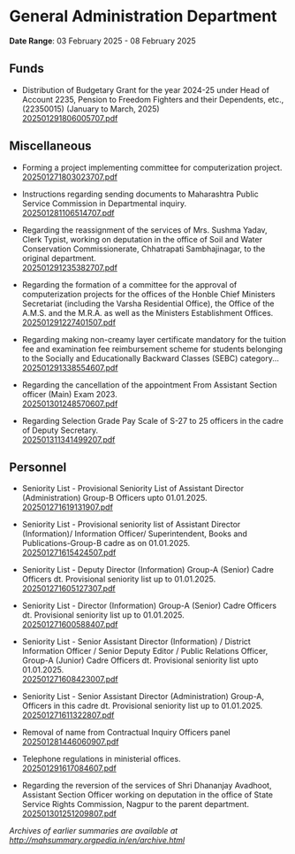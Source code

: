 # General Administration Department

**Date Range**: 03 February 2025 - 08 February 2025


## Funds
- Distribution of Budgetary Grant for the year 2024-25 under Head of Account 2235, Pension to Freedom Fighters and their Dependents, etc., (22350015) (January to March, 2025)\
  [202501291806005707.pdf](https://gr.maharashtra.gov.in/Site/Upload/Government%20Resolutions/English/202501291806005707.pdf)

## Miscellaneous
- Forming a project implementing committee for computerization project.\
  [202501271803023707.pdf](https://gr.maharashtra.gov.in/Site/Upload/Government%20Resolutions/English/202501271803023707.....pdf)

- Instructions regarding sending documents to Maharashtra Public Service Commission in Departmental inquiry.\
  [202501281106514707.pdf](https://gr.maharashtra.gov.in/Site/Upload/Government%20Resolutions/English/202501281106514707.pdf)

- Regarding the reassignment of the services of Mrs. Sushma Yadav, Clerk Typist, working on deputation in the office of Soil and Water Conservation Commissionerate, Chhatrapati Sambhajinagar, to the original department.\
  [202501291235382707.pdf](https://gr.maharashtra.gov.in/Site/Upload/Government%20Resolutions/English/202501291235382707.pdf)

- Regarding the formation of a committee for the approval of computerization projects for the offices of the Honble Chief Ministers Secretariat (including the Varsha Residential Office), the Office of the A.M.S. and the M.R.A. as well as the Ministers Establishment Offices.\
  [202501291227401507.pdf](https://gr.maharashtra.gov.in/Site/Upload/Government%20Resolutions/English/202501291227401507.pdf)

- Regarding making non-creamy layer certificate mandatory for the tuition fee and examination fee reimbursement scheme for students belonging to the Socially and Educationally Backward Classes (SEBC) category...\
  [202501291338554607.pdf](https://gr.maharashtra.gov.in/Site/Upload/Government%20Resolutions/English/202501291338554607.pdf)

- Regarding the cancellation of the appointment From Assistant Section officer (Main) Exam 2023.\
  [202501301248570607.pdf](https://gr.maharashtra.gov.in/Site/Upload/Government%20Resolutions/English/202501301248570607.pdf)

- Regarding   Selection Grade Pay Scale of S-27 to 25 officers in the cadre of Deputy Secretary.\
  [202501311341499207.pdf](https://gr.maharashtra.gov.in/Site/Upload/Government%20Resolutions/English/202501311341499207.pdf)

## Personnel
- Seniority List - Provisional Seniority List of Assistant Director (Administration) Group-B Officers upto 01.01.2025.\
  [202501271619131907.pdf](https://gr.maharashtra.gov.in/Site/Upload/Government%20Resolutions/English/202501271619131907.pdf)

- Seniority List - Provisional seniority list of Assistant Director (Information)/ Information Officer/ Superintendent, Books and Publications-Group-B cadre as on 01.01.2025.\
  [202501271615424507.pdf](https://gr.maharashtra.gov.in/Site/Upload/Government%20Resolutions/English/202501271615424507.pdf)

- Seniority List - Deputy Director (Information) Group-A (Senior) Cadre Officers dt. Provisional seniority list up to 01.01.2025.\
  [202501271605127307.pdf](https://gr.maharashtra.gov.in/Site/Upload/Government%20Resolutions/English/202501271605127307.pdf)

- Seniority List - Director (Information) Group-A (Senior) Cadre Officers dt. Provisional seniority list up to 01.01.2025.\
  [202501271600588407.pdf](https://gr.maharashtra.gov.in/Site/Upload/Government%20Resolutions/English/202501271600588407.pdf)

- Seniority List - Senior Assistant Director (Information) / District Information Officer / Senior Deputy Editor / Public Relations Officer, Group-A (Junior) Cadre Officers dt. Provisional seniority list upto 01.01.2025.\
  [202501271608423007.pdf](https://gr.maharashtra.gov.in/Site/Upload/Government%20Resolutions/English/202501271608423007.pdf)

- Seniority List - Senior Assistant Director (Administration) Group-A, Officers in this cadre dt. Provisional seniority list up to 01.01.2025.\
  [202501271611322807.pdf](https://gr.maharashtra.gov.in/Site/Upload/Government%20Resolutions/English/202501271611322807.pdf)

- Removal of name from Contractual Inquiry Officers panel\
  [202501281446060907.pdf](https://gr.maharashtra.gov.in/Site/Upload/Government%20Resolutions/English/202501281446060907.pdf)

- Telephone regulations in ministerial offices.\
  [202501291617084607.pdf](https://gr.maharashtra.gov.in/Site/Upload/Government%20Resolutions/English/202501291617084607.pdf)

- Regarding the reversion of the services of Shri Dhananjay Avadhoot, Assistant Section Officer working on deputation in the office of State Service Rights Commission, Nagpur to the parent department.\
  [202501301251209807.pdf](https://gr.maharashtra.gov.in/Site/Upload/Government%20Resolutions/English/202501301251209807.pdf)


*Archives of earlier summaries are available at http://mahsummary.orgpedia.in/en/archive.html*